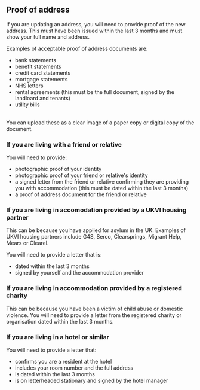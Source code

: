 ## Proof of address

If you are updating an address, you will need to provide proof of the new address. This must have been issued within the last 3 months and must show your full name and address.

Examples of acceptable proof of address documents are:
  - bank statements
  - benefit statements
  - credit card statements
  - mortgage statements
  - NHS letters
  - rental agreements (this must be the full document, signed by the landloard and tenants)
  - utility bills

<br>
You can upload these as a clear image of a paper copy or digital copy of the document.

### If you are living with a friend or relative

You will need to provide:
  - photographic proof of your identity
  - photographic proof of your friend or relative's identity
  - a signed letter from the friend or relative confirming they are
    providing you with accommodation (this must be dated within the last 3 months)
  - a proof of address document for the friend or relative


### If you are living in accomodation provided by a UKVI housing partner

This can be because you have applied for asylum in the UK. Examples of UKVI housing partners include G4S, Serco, Clearsprings, Migrant Help, Mears or Clearel.

You will need to provide a letter that is: 
  - dated within the last 3 months
  - signed by yourself and the accommodation provider


### If you are living in accommodation provided by a registered charity
This can be because you have been a victim of child abuse or domestic violence. You will need to provide a letter from the registered charity or organisation dated within the last 3 months.


### If you are living in a hotel or similar
You will need to provide a letter that: 
  - confirms you are a resident at the hotel
  - includes your room number and the full address
  - is dated within the last 3 months
  - is on letterheaded stationary and signed by the hotel manager
